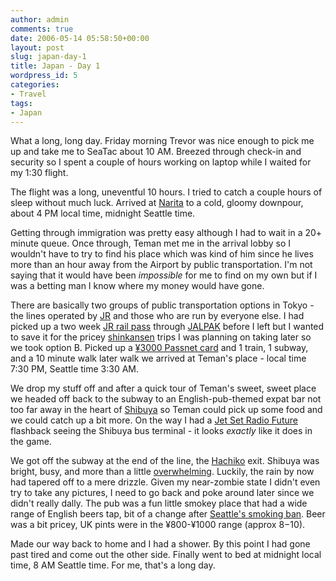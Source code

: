 ```yaml
---
author: admin
comments: true
date: 2006-05-14 05:58:50+00:00
layout: post
slug: japan-day-1
title: Japan - Day 1
wordpress_id: 5
categories:
- Travel
tags:
- Japan
---
```


What a long, long day. Friday morning Trevor was nice enough to pick me up and take me to SeaTac about 10 AM. Breezed through check-in and security so I spent a couple of hours working on laptop while I waited for my 1:30 flight.  

The flight was a long, uneventful 10 hours. I tried to catch a couple hours of sleep without much luck. Arrived at [Narita](http://www.narita-airport.jp/en/) to a cold, gloomy downpour, about 4 PM local time, midnight Seattle time.  

Getting through immigration was pretty easy although I had to wait in a 20+ minute queue. Once through, Teman met me in the arrival lobby so I wouldn't have to try to find his place which was kind of him since he lives more than an hour away from the Airport by public transportation. I'm not saying that it would have been _impossible_ for me to find on my own but if I was a betting man I know where my money would have gone.  

There are basically two groups of public transportation options in Tokyo - the lines operated by [JR](http://www.japanrail.com/) and those who are run by everyone else. I had picked up a two week [JR rail pass](http://www.japanrailpass.net/eng/en001.html) through [JALPAK](http://www.jalpak.com/railpass/railpass_e.aspx) before I left but I wanted to save it for the pricey [shinkansen](http://en.wikipedia.org/wiki/Shinkansen) trips I was planning on taking later so we took option B. Picked up a [¥3000 Passnet card](http://www.kotsu.metro.tokyo.jp/english/subway_t_card.html) and 1 train, 1 subway, and a 10 minute walk later walk we arrived at Teman's place - local time 7:30 PM, Seattle time 3:30 AM.  

We drop my stuff off and after a quick tour of Teman's sweet, sweet place we headed off back to the subway to an English-pub-themed expat bar not too far away in the heart of [Shibuya](http://en.wikipedia.org/wiki/Shibuya) so Teman could pick up some food and we could catch up a bit more. On the way I had a [Jet Set Radio Future](http://en.wikipedia.org/wiki/Jet_Set_Radio_Future) flashback seeing the Shibuya bus terminal - it looks _exactly_ like it does in the game.  

We got off the subway at the end of the line, the [Hachiko](http://en.wikipedia.org/wiki/Hachiko) exit. Shibuya was bright, busy, and more than a little [overwhelming](http://www.japan-guide.com/news/0003.html). Luckily, the rain by now had tapered off to a mere drizzle. Given my near-zombie state I didn't even try to take any pictures, I need to go back and poke around later since we didn't really dally. The pub was a fun little smokey place that had a wide range of English beers tap, bit of a change after [Seattle's smoking ban](http://www.smokefreeseattle.org/). Beer was a bit pricey, UK pints were in the ¥800-¥1000 range (approx $8-$10).  

Made our way back to home and I had a shower. By this point I had gone past tired and come out the other side. Finally went to bed at midnight local time, 8 AM Seattle time. For me, that's a long day.
